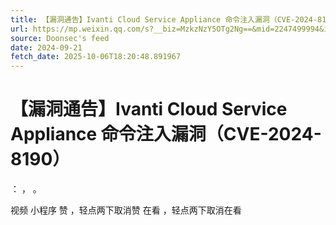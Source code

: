 ```yaml
---
title: 【漏洞通告】Ivanti Cloud Service Appliance 命令注入漏洞（CVE-2024-8190）
url: https://mp.weixin.qq.com/s?__biz=MzkzNzY5OTg2Ng==&mid=2247499994&idx=2&sn=d531771e2f43278c12836011c3406696
source: Doonsec's feed
date: 2024-09-21
fetch_date: 2025-10-06T18:20:48.891967
---
```


# 【漏洞通告】Ivanti Cloud Service Appliance 命令注入漏洞（CVE-2024-8190）

：
，
。

视频
小程序
赞
，轻点两下取消赞
在看
，轻点两下取消在看